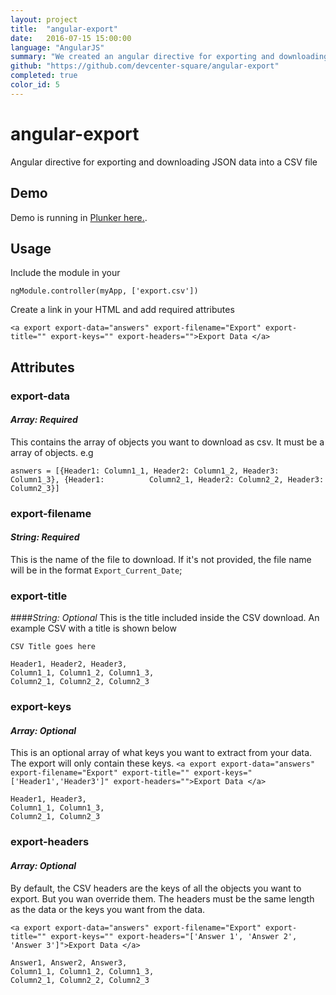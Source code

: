 ```yaml
---
layout: project
title:  "angular-export"
date:   2016-07-15 15:00:00
language: "AngularJS"
summary: "We created an angular directive for exporting and downloading JSON data into a CSV file"
github: "https://github.com/devcenter-square/angular-export"
completed: true
color_id: 5
---
```


# angular-export
Angular directive for exporting and downloading JSON data into a CSV file

## Demo  
Demo is running in [Plunker here.](http://embed.plnkr.co/gtJeThGwByl0lv5GvF1l/).

## Usage  

Include the module in your 

```ngModule.controller(myApp, ['export.csv']) ```

Create a link in your HTML and add required attributes 

```<a export export-data="answers" export-filename="Export" export-title="" export-keys="" export-headers="">Export Data </a>```

## Attributes  

### export-data
#### *Array: Required*
This contains the array of objects you want to download as csv. It must be a array of objects. e.g

```asnwers = [{Header1: Column1_1, Header2: Column1_2, Header3: Column1_3}, {Header1:          Column2_1, Header2: Column2_2, Header3: Column2_3}]```

### export-filename
#### *String: Required*
This is the name of the file to download. If it's not provided, the file name will be in the format `Export_Current_Date`;
 
### export-title
####*String: Optional*
This is the title included inside the CSV download. An example CSV with a title is shown below
         
    CSV Title goes here
    
    Header1, Header2, Header3,
    Column1_1, Column1_2, Column1_3,
    Column2_1, Column2_2, Column2_3

### export-keys 
#### *Array: Optional*
This is an optional array of what keys you want to extract from your data. The export will only contain these keys.
```<a export export-data="answers" export-filename="Export" export-title="" export-keys="['Header1','Header3']" export-headers="">Export Data </a>```
         
    Header1, Header3,
    Column1_1, Column1_3,
    Column2_1, Column2_3
    
### export-headers
#### *Array: Optional*
By default, the CSV headers are the keys of all the objects you want to export. But you wan override them. The headers must be the same length as the data or the keys you want from the data.

```<a export export-data="answers" export-filename="Export" export-title="" export-keys="" export-headers="['Answer 1', 'Answer 2', 'Answer 3']">Export Data </a>```
         
    Answer1, Answer2, Answer3,
    Column1_1, Column1_2, Column1_3,
    Column2_1, Column2_2, Column2_3
